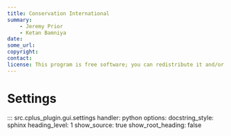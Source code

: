 ```yaml
---
title: Conservation International
summary:
    - Jeremy Prior
    - Ketan Bamniya
date:
some_url:
copyright:
contact:
license: This program is free software; you can redistribute it and/or modify it under the terms of the GNU Affero General Public License as published by the Free Software Foundation; either version 3 of the License, or (at your option) any later version.
---
```


# Settings

::: src.cplus_plugin.gui.settings
    handler: python
    options:
        docstring_style: sphinx
        heading_level: 1
        show_source: true
        show_root_heading: false
